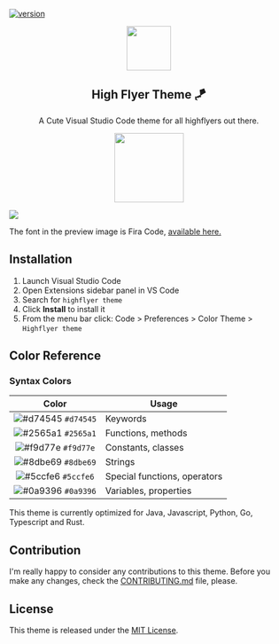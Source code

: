 [![version](https://vsmarketplacebadge.apphb.com/version/highflyer910.highflyer.svg)](https://marketplace.visualstudio.com/items?itemName=highflyer910.highflyer)

<p align="center">
  <img src="https://res.cloudinary.com/highflyer910/image/upload/v1664155015/icon_isbzgo.png" width="80" />
  <h2 align="center">High Flyer Theme 🪁</h2>
</p>

<p align="center">A Cute Visual Studio Code theme for all highflyers out there.</p>

<p align="center">
  <img src="https://res.cloudinary.com/highflyer910/image/upload/v1664155015/colors_vvxfmu.png" width="125" />
</p>


<img src="https://res.cloudinary.com/highflyer910/image/upload/v1664155016/Screenshot_sa1li6.png"/>    
<p>The font in the preview image is Fira Code, <a href="https://github.com/tonsky/FiraCode">available here.</a></p>

## Installation

1.  Launch Visual Studio Code
2.  Open Extensions sidebar panel in VS Code
3.  Search for `highflyer theme`
4.  Click **Install** to install it
5. From the menu bar click: Code > Preferences > Color Theme > `Highflyer theme`

## Color Reference

### Syntax Colors

|                               Color                                | Usage                                           |
| :----------------------------------------------------------------: | ----------------------------------------------- |
| ![#d74545](https://via.placeholder.com/10/d74545.png?text=+) `#d74545` | Keywords |
| ![#2565a1](https://via.placeholder.com/10/2565a1.png?text=+) `#2565a1` | Functions, methods |
| ![#f9d77e](https://via.placeholder.com/10/f9d77e.png?text=+) `#f9d77e` | Constants, classes |
| ![#8dbe69](https://via.placeholder.com/10/8dbe69.png?text=+) `#8dbe69` | Strings |
| ![#5ccfe6](https://via.placeholder.com/10/5ccfe6.png?text=+) `#5ccfe6` | Special functions, operators |
| ![#0a9396](https://via.placeholder.com/10/0a9396.png?text=+) `#0a9396` | Variables, properties |

This theme is currently optimized for Java, Javascript, Python, Go, Typescript and Rust.


## Contribution

I'm really happy to consider any contributions to this theme. Before you make any changes, check the [CONTRIBUTING.md](https://github.com/highflyer910/highflyer_vscode_theme/blob/master/CONTRIBUTING.md) file, please.


## License

This theme is released under the [MIT License](https://lbesson.mit-license.org/).














